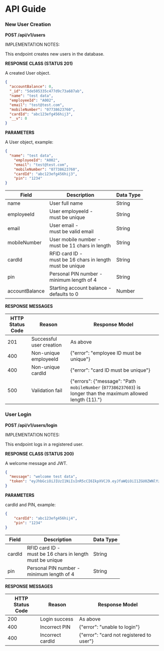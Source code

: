 # API Guide

### __New User Creation__

**POST /api/v1/users**

IMPLEMENTATION NOTES:

This endpoint creates new users in the database.

**RESPONSE CLASS (STATUS 201)**

A created User object.

```json
{
  "accountBalance": 0,
  "_id": "5de505335c477d9c73a687ab",
  "name": "test data",
  "employeeId": "A002",
  "email": "test@test.com",
  "mobileNumber": "07738623760",
  "cardId": "abc123efg456hij3",
  "__v": 0
}
```
**PARAMETERS**

A User object, example:

```json
{
  "name": "test data",
	"employeeId": "A002",
	"email": "test@test.com",
	"mobileNumber": "07738623760",
	"cardId": "abc123efg456hij3",
	"pin": "1234"
}
```

| Field          | Description                                                    | Data Type |
|----------------|----------------------------------------------------------------|-----------|
| name           | User full name                                                 | String    |
| employeeId     | User employeeId -<br>must be unique                            | String    |
| email          | User email - <br>must be valid email                           | String    |
| mobileNumber   | User mobile number -<br>must be 11 chars in length             | String    |
| cardId         | RFID card ID -<br>must be 16 chars in length<br>must be unique | String    |
| pin            | Personal PIN number -<br>minimum length of 4                   | String    |
| accountBalance | Starting account balance -<br>defaults to 0                    | Number    |

**RESPONSE MESSAGES**

| HTTP Status<br>Code | Reason                   | Response Model                          |
|---------------------|--------------------------|-----------------------------------------|
| 201                 | Successful user creation | As above                                |
| 400                 | Non-unique employeeId    |{"error": "employee ID must be unique"}  |
| 400                 | Non-unique cardId        |{"error": "card ID must be unique"}      |
| 500                 | Validation fail          |{"errors": {"message": "Path `mobileNumber` (`077386237603`) is longer than the maximum allowed length (11)."}|


### __User Login__

**POST /api/v1/users/login**

IMPLEMENTATION NOTES:

This endpoint logs in a registered user.

**RESPONSE CLASS (STATUS 200)**

A welcome message and JWT.

```json
{
  "message": "welcome test data",
  "token": "eyJhbGciOiJIUzI1NiIsInR5cCI6IkpXVCJ9.eyJfaWQiOiI1ZGU0ZWNlYzQyYzA1OThlYjBkZTBjNTgiLCJpYXQiOjE1NzUyODc1OTUsImV4cCI6MTU3NTI4Nzg5NX0.q5z2t_rWALCRqdWDUdx2lEdSS47UKjY8BjQ0c10mREE"
}
```
**PARAMETERS**

cardId and PIN, example:

```json
{
	"cardId": "abc123efg456hij4",
	"pin": "1234"
}
```

| Field          | Description                                                    | Data Type |
|----------------|----------------------------------------------------------------|-----------|
| cardId         | RFID card ID -<br>must be 16 chars in length<br>must be unique | String    |
| pin            | Personal PIN number -<br>minimum length of 4                   | String    |

**RESPONSE MESSAGES**

| HTTP Status<br>Code | Reason           | Response Model                           |
|---------------------|------------------|------------------------------------------|
| 200                 | Login success    | As above                                 |
| 400                 | Incorrect PIN    | {"error": "unable to login"}             |
| 400                 | Incorrect cardId | {"error": "card not registered to user"} |